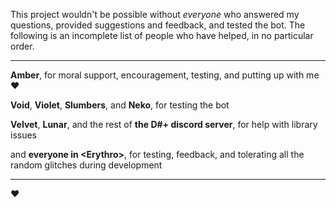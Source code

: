 ﻿This project wouldn't be possible without *everyone* who answered my
questions, provided suggestions and feedback, and tested the bot.
The following is an incomplete list of people who have helped, in no
particular order.

---

**Amber**, for moral support, encouragement, testing, and putting up
with me ♥

**Void**, **Violet**, **Slumbers**, and **Neko**, for testing the bot

**Velvet**, **Lunar**, and the rest of **the D#+ discord server**,
for help with library issues

and **everyone in \<Erythro\>**, for testing, feedback, and tolerating
all the random glitches during development

---

♥
